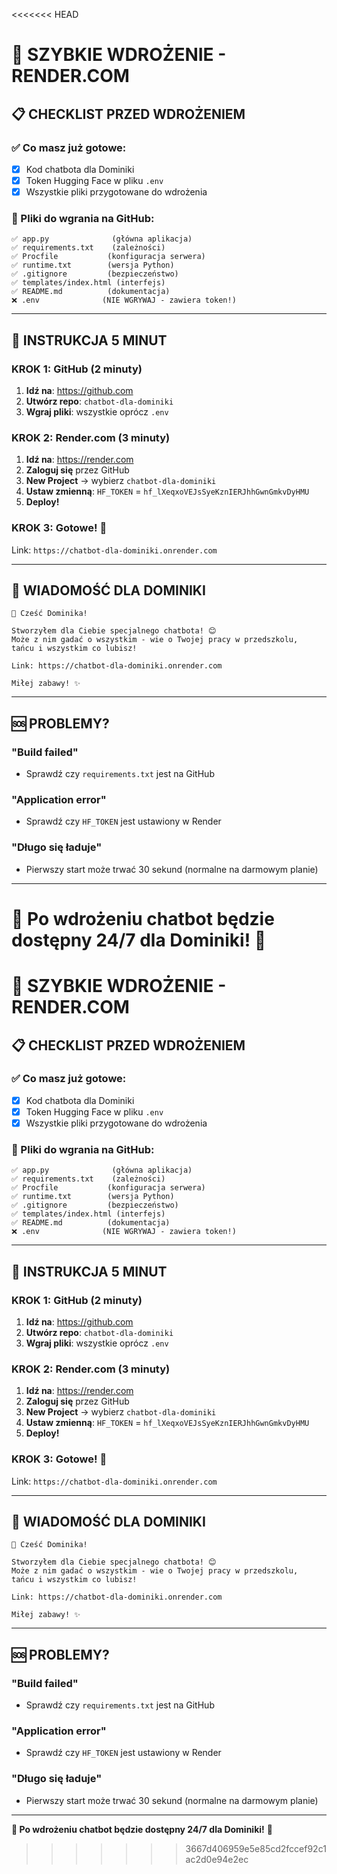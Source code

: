 <<<<<<< HEAD
# 🚀 SZYBKIE WDROŻENIE - RENDER.COM

## 📋 CHECKLIST PRZED WDROŻENIEM

### ✅ Co masz już gotowe:
- [x] Kod chatbota dla Dominiki
- [x] Token Hugging Face w pliku `.env`
- [x] Wszystkie pliki przygotowane do wdrożenia

### 📁 Pliki do wgrania na GitHub:
```
✅ app.py              (główna aplikacja)
✅ requirements.txt    (zależności)
✅ Procfile           (konfiguracja serwera)
✅ runtime.txt        (wersja Python)
✅ .gitignore         (bezpieczeństwo)
✅ templates/index.html (interfejs)
✅ README.md          (dokumentacja)
❌ .env              (NIE WGRYWAJ - zawiera token!)
```

---

## 🚀 INSTRUKCJA 5 MINUT

### KROK 1: GitHub (2 minuty)
1. **Idź na**: https://github.com
2. **Utwórz repo**: `chatbot-dla-dominiki`
3. **Wgraj pliki**: wszystkie oprócz `.env`

### KROK 2: Render.com (3 minuty)
1. **Idź na**: https://render.com
2. **Zaloguj się** przez GitHub
3. **New Project** → wybierz `chatbot-dla-dominiki`
4. **Ustaw zmienną**: `HF_TOKEN` = `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`
5. **Deploy!**

### KROK 3: Gotowe! 🎉
Link: `https://chatbot-dla-dominiki.onrender.com`

---

## 📱 WIADOMOŚĆ DLA DOMINIKI

```
🤖 Cześć Dominika! 

Stworzyłem dla Ciebie specjalnego chatbota! 😊
Może z nim gadać o wszystkim - wie o Twojej pracy w przedszkolu, 
tańcu i wszystkim co lubisz!

Link: https://chatbot-dla-dominiki.onrender.com

Miłej zabawy! ✨
```

---

## 🆘 PROBLEMY?

### "Build failed"
- Sprawdź czy `requirements.txt` jest na GitHub

### "Application error"  
- Sprawdź czy `HF_TOKEN` jest ustawiony w Render

### "Długo się ładuje"
- Pierwszy start może trwać 30 sekund (normalne na darmowym planie)

---

**🌟 Po wdrożeniu chatbot będzie dostępny 24/7 dla Dominiki!** 🎉
=======
# 🚀 SZYBKIE WDROŻENIE - RENDER.COM

## 📋 CHECKLIST PRZED WDROŻENIEM

### ✅ Co masz już gotowe:
- [x] Kod chatbota dla Dominiki
- [x] Token Hugging Face w pliku `.env`
- [x] Wszystkie pliki przygotowane do wdrożenia

### 📁 Pliki do wgrania na GitHub:
```
✅ app.py              (główna aplikacja)
✅ requirements.txt    (zależności)
✅ Procfile           (konfiguracja serwera)
✅ runtime.txt        (wersja Python)
✅ .gitignore         (bezpieczeństwo)
✅ templates/index.html (interfejs)
✅ README.md          (dokumentacja)
❌ .env              (NIE WGRYWAJ - zawiera token!)
```

---

## 🚀 INSTRUKCJA 5 MINUT

### KROK 1: GitHub (2 minuty)
1. **Idź na**: https://github.com
2. **Utwórz repo**: `chatbot-dla-dominiki`
3. **Wgraj pliki**: wszystkie oprócz `.env`

### KROK 2: Render.com (3 minuty)
1. **Idź na**: https://render.com
2. **Zaloguj się** przez GitHub
3. **New Project** → wybierz `chatbot-dla-dominiki`
4. **Ustaw zmienną**: `HF_TOKEN` = `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`
5. **Deploy!**

### KROK 3: Gotowe! 🎉
Link: `https://chatbot-dla-dominiki.onrender.com`

---

## 📱 WIADOMOŚĆ DLA DOMINIKI

```
🤖 Cześć Dominika! 

Stworzyłem dla Ciebie specjalnego chatbota! 😊
Może z nim gadać o wszystkim - wie o Twojej pracy w przedszkolu, 
tańcu i wszystkim co lubisz!

Link: https://chatbot-dla-dominiki.onrender.com

Miłej zabawy! ✨
```

---

## 🆘 PROBLEMY?

### "Build failed"
- Sprawdź czy `requirements.txt` jest na GitHub

### "Application error"  
- Sprawdź czy `HF_TOKEN` jest ustawiony w Render

### "Długo się ładuje"
- Pierwszy start może trwać 30 sekund (normalne na darmowym planie)

---

**🌟 Po wdrożeniu chatbot będzie dostępny 24/7 dla Dominiki!** 🎉
>>>>>>> 3667d406959e5e85cd2fccef92c1ac2d0e94e2ec

